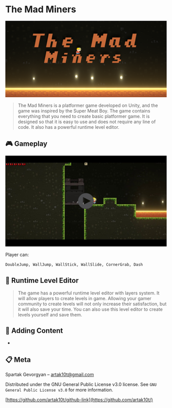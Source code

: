 # The Mad Miners

![](GitHeader.png)

> The Mad Miners is a platformer game developed on Unity, and the game was inspired by the Super Meat Boy. The game contains everything that you need to create basic platformer game. It is designed so that it is easy to use and does not require any line of code. It also has a powerful runtime level editor.


## :video_game: Gameplay

[![The Mad Miners - Gameplay](Gameplay.png)](http://www.youtube.com/watch?v=hOIJQ3127k0 "The Mad Miners - Gameplay")

Player can:

```sh
DoubleJump, WallJump, WallStick, WallSlide, CornerGrab, Dash
```

## :hammer: Runtime Level Editor

> The game has a powerful runtime level editor with layers system. It will allow players to create levels in game. Allowing your gamer community to create levels will not only increase their satisfaction, but it will also save your time. You can also use this level editor to create levels yourself and save them.

## :wrench: Adding Content

-

## :clipboard: Meta

Spartak Gevorgyan – artak10t@gmail.com

Distributed under the GNU General Public License v3.0 license. See ``GNU General Public License v3.0`` for more information.

[https://github.com/artak10t/github-link](https://github.com/artak10t/)
